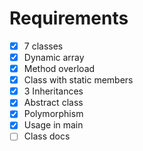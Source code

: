 # Requirements

- [x] 7 classes
- [x] Dynamic array
- [x] Method overload
- [x] Class with static members
- [x] 3 Inheritances
- [x] Abstract class
- [x] Polymorphism
- [x] Usage in main
- [ ] Class docs

